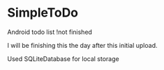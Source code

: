 # SimpleToDo
Android todo list !not finished

I will be finishing this the day after this initial upload.

Used SQLiteDatabase for local storage

